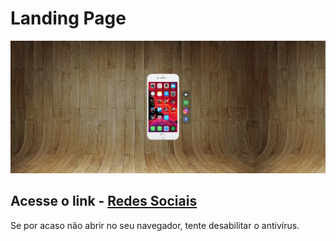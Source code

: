 # Landing Page

<img src="image/print.png" alt=""></img>
<h2>Acesse o link - <a href="https://filipe520.github.io/Redes-Social_v1/" target="_blank" rel="external">Redes Sociais</a></h2>

<p>Se por acaso não abrir no seu navegador, tente desabilitar o antivírus.</p>
